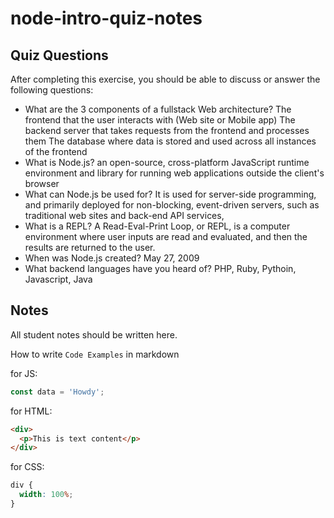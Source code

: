 # node-intro-quiz-notes

## Quiz Questions

After completing this exercise, you should be able to discuss or answer the following questions:

- What are the 3 components of a fullstack Web architecture?
  The frontend that the user interacts with (Web site or Mobile app)
  The backend server that takes requests from the frontend and processes them
  The database where data is stored and used across all instances of the frontend
- What is Node.js?
  an open-source, cross-platform JavaScript runtime environment and library for running web applications outside the client's browser
- What can Node.js be used for?
  It is used for server-side programming, and primarily deployed for non-blocking, event-driven servers, such as traditional web sites and back-end API services,
- What is a REPL?
  A Read-Eval-Print Loop, or REPL, is a computer environment where user inputs are read and evaluated, and then the results are returned to the user.
- When was Node.js created?
  May 27, 2009
- What backend languages have you heard of?
  PHP, Ruby, Pythoin, Javascript, Java

## Notes

All student notes should be written here.

How to write `Code Examples` in markdown

for JS:

```javascript
const data = 'Howdy';
```

for HTML:

```html
<div>
  <p>This is text content</p>
</div>
```

for CSS:

```css
div {
  width: 100%;
}
```
